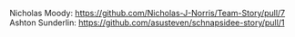 Nicholas Moody: https://github.com/Nicholas-J-Norris/Team-Story/pull/7
Ashton Sunderlin: https://github.com/asusteven/schnapsidee-story/pull/1
